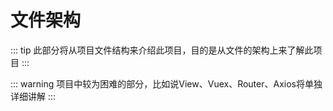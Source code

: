 <!--
 * @Author: your name
 * @Date: 2021-02-09 18:50:38
 * @LastEditTime: 2021-02-10 20:28:38
 * @LastEditors: Please set LastEditors
 * @Description: In User Settings Edit
 * @FilePath: /vuepress-starter/docs/Projects/README.md
-->
# 文件架构
::: tip
此部分将从项目文件结构来介绍此项目，目的是从文件的架构上来了解此项目
:::

::: warning
项目中较为困难的部分，比如说View、Vuex、Router、Axios将单独详细讲解
:::